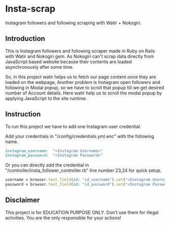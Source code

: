 # Insta-scrap

Instagram followers and following scraping with Watir + Nokogiri.

## Introduction

This is Instagram followers and following scraper made in Ruby on Rails with Watir and Nokogiri gem.
As Nokogiri can't scrap data directly from JavaScript based website because their contents are loaded asynchronously after some time.

So, in this project watir helps us to fetch our page content once they are loaded on the webpage, Another problem is Instagram open followers and following in Modal popup, so we have to scroll that popup till we get desired number of Account details. Here watir help us to scroll the modal popup by applying JavaScript to the site runtime.

## Instruction

To run this project we have to add one Instagram user credential.

Add your credentials in "/config/credentials.yml.enc" with the following name.
```ruby
instagram_username:  "<Instagram Username>"
instagram_password:  "<Instagram Password>"
```

Or you can directly add the credential in "/controller/insta_follower_controller.rb" line number 23,24 for quick setup.

```ruby
username = browser.text_field(id: "id_username").set("<Instagram Username here>")
password = browser.text_field(id: "id_password").set("<Instagram Password here>")
```

## Disclaimer
This project is for EDUCATION PURPOSE ONLY. Don't use them for illegal activities. You are the only responsible for your actions!
